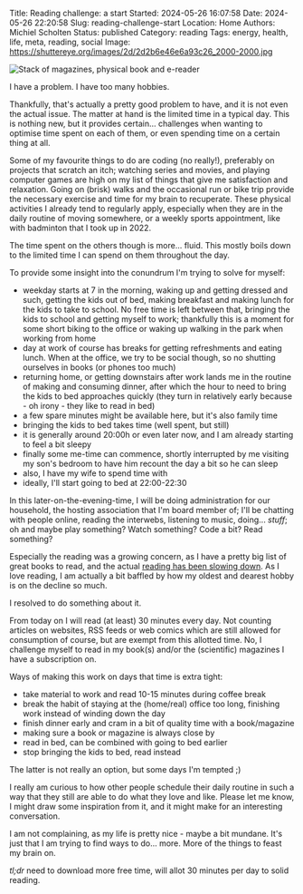 Title: Reading challenge: a start
Started: 2024-05-26 16:07:58
Date: 2024-05-26 22:20:58
Slug: reading-challenge-start
Location: Home
Authors: Michiel Scholten
Status: published
Category: reading
Tags: energy, health, life, meta, reading, social
Image: https://shuttereye.org/images/2d/2d2b6e46e6a93c26_2000-2000.jpg

![Stack of magazines, physical book and e-reader](https://shuttereye.org/images/2d/2d2b6e46e6a93c26_2000-2000.jpg)

I have a problem. I have too many hobbies.

Thankfully, that's actually a pretty good problem to have, and it is not even the actual issue. The matter at hand is the limited time in a typical day. This is nothing new, but it provides certain... challenges when wanting to optimise time spent on each of them, or even spending time on a certain thing at all.

Some of my favourite things to do are coding (no really!), preferably on projects that scratch an itch; watching series and movies, and playing computer games are high on my list of things that give me satisfaction and relaxation. Going on (brisk) walks and the occasional run or bike trip provide the necessary exercise and time for my brain to recuperate. These physical activities I already tend to regularly apply, especially when they are in the daily routine of moving somewhere, or a weekly sports appointment, like with badminton that I took up in 2022.

The time spent on the others though is more... fluid. This mostly boils down to the limited time I can spend on them throughout the day.

To provide some insight into the conundrum I'm trying to solve for myself:

- weekday starts at 7 in the morning, waking up and getting dressed and such, getting the kids out of bed, making breakfast and making lunch for the kids to take to school. No free time is left between that, bringing the kids to school and getting myself to work; thankfully this is a moment for some short biking to the office or waking up walking in the park when working from home
- day at work of course has breaks for getting refreshments and eating lunch. When at the office, we try to be social though, so no shutting ourselves in books (or phones too much)
- returning home, or getting downstairs after work lands me in the routine of making and consuming dinner, after which the hour to need to bring the kids to bed approaches quickly (they turn in relatively early because - oh irony - they like to read in bed)
- a few spare minutes might be available here, but it's also family time
- bringing the kids to bed takes time (well spent, but still)
- it is generally around 20:00h or even later now, and I am already starting to feel a bit sleepy
- finally some me-time can commence, shortly interrupted by me visiting my son's bedroom to have him recount the day a bit so he can sleep
- also, I have my wife to spend time with
- ideally, I'll start going to bed at 22:00-22:30

In this later-on-the-evening-time, I will be doing administration for our household, the hosting association that I'm board member of; I'll be chatting with people online, reading the interwebs, listening to music, doing... *stuff*; oh and maybe play something? Watch something? Code a bit? Read something?

Especially the reading was a growing concern, as I have a pretty big list of great books to read, and the actual [reading has been slowing down]({filename}../pages/books.md). As I love reading, I am actually a bit baffled by how my oldest and dearest hobby is on the decline so much.

I resolved to do something about it.

From today on I will read (at least) 30 minutes every day. Not counting articles on websites, RSS feeds or web comics which are still allowed for consumption of course, but are exempt from this allotted time. No, I challenge myself to read in my book(s) and/or the (scientific) magazines I have a subscription on.

Ways of making this work on days that time is extra tight:

- take material to work and read 10-15 minutes during coffee break
- break the habit of staying at the (home/real) office too long, finishing work instead of winding down the day
- finish dinner early and cram in a bit of quality time with a book/magazine
- making sure a book or magazine is always close by
- read in bed, can be combined with going to bed earlier
- stop bringing the kids to bed, read instead

The latter is not really an option, but some days I'm tempted ;)

I really am curious to how other people schedule their daily routine in such a way that they still are able to do what they love and like. Please let me know, I might draw some inspiration from it, and it might make for an interesting conversation.

I am not complaining, as my life is pretty nice - maybe a bit mundane. It's just that I am trying to find ways to do... more. More of the things to feast my brain on.

*tl;dr* need to download more free time, will allot 30 minutes per day to solid reading.
